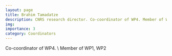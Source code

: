 ```yaml
---
layout: page
title: Brahim Tamadatze
description: CNRS research director. Co-coordinator of WP4. Member of WP1, WP2
img:
importance: 3
category: Coordinators
---
```


Co-coordinator of WP4. \\
Member of WP1, WP2
